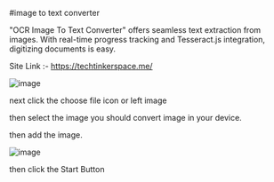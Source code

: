 #image to text converter

"OCR Image To Text Converter" offers seamless text extraction from images. With real-time progress tracking and Tesseract.js integration, digitizing documents is easy.

Site Link :- https://techtinkerspace.me/

![image](https://github.com/deemalvidarshana/OCR-Image-To-Text/assets/155978063/fd2a4df4-2a52-4f33-b985-c7d6fbc641c1)

next click the choose file icon or left image 

then select the image you should convert image in your device.

then add the image.

![image](https://github.com/deemalvidarshana/OCR-Image-To-Text/assets/155978063/58eae5a4-9216-4642-8cfa-130a670c4a76)

then click the Start Button 



